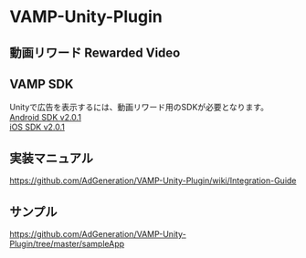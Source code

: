# VAMP-Unity-Plugin
## 動画リワード Rewarded Video

## VAMP SDK
Unityで広告を表示するには、動画リワード用のSDKが必要となります。    
[Android SDK v2.0.1](https://github.com/AdGeneration/VAMP-Android-SDK/releases/tag/v2.0.1)    
[iOS SDK v2.0.1](https://github.com/AdGeneration/VAMP-iOS-SDK/releases/tag/2.0.1)

## 実装マニュアル
https://github.com/AdGeneration/VAMP-Unity-Plugin/wiki/Integration-Guide

## サンプル
https://github.com/AdGeneration/VAMP-Unity-Plugin/tree/master/sampleApp
